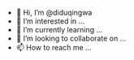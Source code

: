 - 👋 Hi, I’m @diduqingwa
- 👀 I’m interested in ...
- 🌱 I’m currently learning ...
- 💞️ I’m looking to collaborate on ...
- 📫 How to reach me ...

<!---
diduqingwa/diduqingwa is a ✨ special ✨ repository because its `README.md` (this file) appears on your GitHub profile.
You can click the Preview link to take a look at your changes.
--->
